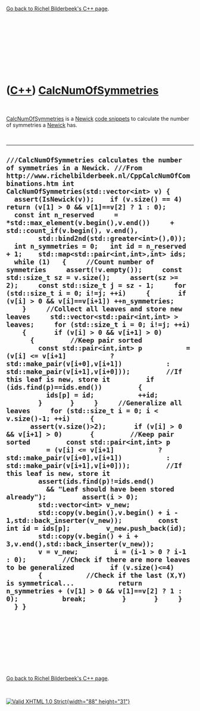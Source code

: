

[Go back to Richel Bilderbeek's C++ page](Cpp.htm).

 

 

 

 

 

([C++](Cpp.htm)) [CalcNumOfSymmetries](CppCalcNumOfSymmetries.htm)
==================================================================

 

[CalcNumOfSymmetries](CppCalcNumOfSymmetries.htm) is a
[Newick](CppNewick.htm) [code snippets](CppCodeSnippets.htm) to
calculate the number of symmetries a [Newick](CppNewick.htm) has.

 

  --------------------------------------------------------------------------------------------------------------------------------------------------------------------------------------------------------------------------------------------------------------------------------------------------------------------------------------------------------------------------------------------------------------------------------------------------------------------------------------------------------------------------------------------------------------------------------------------------------------------------------------------------------------------------------------------------------------------------------------------------------------------------------------------------------------------------------------------------------------------------------------------------------------------------------------------------------------------------------------------------------------------------------------------------------------------------------------------------------------------------------------------------------------------------------------------------------------------------------------------------------------------------------------------------------------------------------------------------------------------------------------------------------------------------------------------------------------------------------------------------------------------------------------------------------------------------------------------------------------------------------------------------------------------------------------------------------------------------------------------------------------------------------------------------------------------------------------------------------------------------------------------------------------------------------------------------------------------------------------------------------------------------------------------------------------------------------------------------------------------------------------------------------------------------------------------------------------------------------------------------------------------------------------------------------------------------------------------------------------------------------------------------------------------------
  ` ///CalcNumOfSymmetries calculates the number of symmetries in a Newick. ///From http://www.richelbilderbeek.nl/CppCalcNumOfCombinations.htm int CalcNumOfSymmetries(std::vector<int> v) {   assert(IsNewick(v));    if (v.size() == 4) return (v[1] > 0 && v[1]==v[2] ? 1 : 0);    const int n_reserved     = *std::max_element(v.begin(),v.end())     + std::count_if(v.begin(), v.end(),          std::bind2nd(std::greater<int>(),0));    int n_symmetries = 0;   int id = n_reserved + 1;    std::map<std::pair<int,int>,int> ids;    while (1)   {     //Count number of symmetries     assert(!v.empty());     const std::size_t sz = v.size();     assert(sz >= 2);     const std::size_t j = sz - 1;     for (std::size_t i = 0; i!=j; ++i)     {       if (v[i] > 0 && v[i]==v[i+1]) ++n_symmetries;     }     //Collect all leaves and store new leaves     std::vector<std::pair<int,int> > leaves;     for (std::size_t i = 0; i!=j; ++i)     {       if (v[i] > 0 && v[i+1] > 0)       {         //Keep pair sorted         const std::pair<int,int> p           = (v[i] <= v[i+1]           ? std::make_pair(v[i+0],v[i+1])           : std::make_pair(v[i+1],v[i+0]));         //If this leaf is new, store it         if (ids.find(p)==ids.end())         {           ids[p] = id;           ++id;         }       }     }     //Generalize all leaves     for (std::size_t i = 0; i < v.size()-1; ++i)     {       assert(v.size()>2);       if (v[i] > 0 && v[i+1] > 0)       {         //Keep pair sorted         const std::pair<int,int> p           = (v[i] <= v[i+1]           ? std::make_pair(v[i+0],v[i+1])           : std::make_pair(v[i+1],v[i+0]));         //If this leaf is new, store it         assert(ids.find(p)!=ids.end()            && "Leaf should have been stored already");         assert(i > 0);         std::vector<int> v_new;         std::copy(v.begin(),v.begin() + i - 1,std::back_inserter(v_new));         const int id = ids[p];         v_new.push_back(id);         std::copy(v.begin() + i + 3,v.end(),std::back_inserter(v_new));         v = v_new;         i = (i-1 > 0 ? i-1 : 0);         //Check if there are more leaves to be generalized         if (v.size()<=4)         {           //Check if the last (X,Y) is symmetrical...           return n_symmetries + (v[1] > 0 && v[1]==v[2] ? 1 : 0);           break;         }       }     }   } } `
  --------------------------------------------------------------------------------------------------------------------------------------------------------------------------------------------------------------------------------------------------------------------------------------------------------------------------------------------------------------------------------------------------------------------------------------------------------------------------------------------------------------------------------------------------------------------------------------------------------------------------------------------------------------------------------------------------------------------------------------------------------------------------------------------------------------------------------------------------------------------------------------------------------------------------------------------------------------------------------------------------------------------------------------------------------------------------------------------------------------------------------------------------------------------------------------------------------------------------------------------------------------------------------------------------------------------------------------------------------------------------------------------------------------------------------------------------------------------------------------------------------------------------------------------------------------------------------------------------------------------------------------------------------------------------------------------------------------------------------------------------------------------------------------------------------------------------------------------------------------------------------------------------------------------------------------------------------------------------------------------------------------------------------------------------------------------------------------------------------------------------------------------------------------------------------------------------------------------------------------------------------------------------------------------------------------------------------------------------------------------------------------------------------------------------

 

 

 

 

 

[Go back to Richel Bilderbeek's C++ page](Cpp.htm).



 

[![Valid XHTML 1.0 Strict](valid-xhtml10.png){width="88"
height="31"}](http://validator.w3.org/check?uri=referer)
